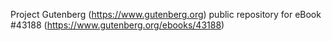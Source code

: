 Project Gutenberg (https://www.gutenberg.org) public repository for eBook #43188 (https://www.gutenberg.org/ebooks/43188)
